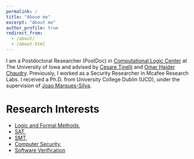```yaml
---
permalink: /
title: "Aboue me"
excerpt: "About me"
author_profile: true
redirect_from: 
  - /about/
  - /about.html
---
```


I am a Postdoctoral Researcher (PostDoc) in 
[Computational Logic Center](http://clc.cs.uiowa.edu/site/index.shtml)
at The University of Iowa and advised by 
[Cesare Tinelli](https://homepage.cs.uiowa.edu/~tinelli/) 
and 
[Omar Haider Chaudry](https://homepage.cs.uiowa.edu/~comarhaider/). Previously, I worked as a Security Researcher in Mcafee Research Labs. I received a Ph.D. from University College Dublin (UCD), under the supervision of 
[Joao Marques-Silva](https://jpmarquessilva.github.io/).

Research Interests
======
* [Logic and Formal Methods](https://formalmethods.wikia.org/wiki/Formal_methods), 
* [SAT](https://en.wikipedia.org/wiki/Boolean_satisfiability_problem),
* [SMT](https://en.wikipedia.org/wiki/Satisfiability_modulo_theories), 
* [Computer Security](https://en.wikipedia.org/wiki/Computer_security),  
* [Software Verification](https://en.wikipedia.org/wiki/Model_checking)